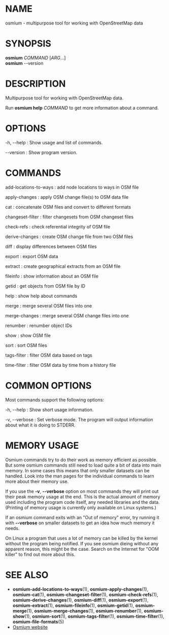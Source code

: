 
# NAME
osmium - multipurpose tool for working with OpenStreetMap data


# SYNOPSIS

**osmium** *COMMAND* \[*ARG*...\]\
**osmium** --version


# DESCRIPTION

Multipurpose tool for working with OpenStreetMap data.

Run **osmium help** *COMMAND* to get more information about a command.


# OPTIONS

-h, --help
:   Show usage and list of commands.

--version
:   Show program version.


# COMMANDS

add-locations-to-ways
:   add node locations to ways in OSM file

apply-changes
:   apply OSM change file(s) to OSM data file

cat
:   concatenate OSM files and convert to different formats

changeset-filter
:   filter changesets from OSM changeset files

check-refs
:   check referential integrity of OSM file

derive-changes
:   create OSM change file from two OSM files

diff
:   display differences between OSM files

export
:   export OSM data

extract
:   create geographical extracts from an OSM file

fileinfo
:   show information about an OSM file

getid
:   get objects from OSM file by ID

help
:   show help about commands

merge
:   merge several OSM files into one

merge-changes
:   merge several OSM change files into one

renumber
:   renumber object IDs

show
:   show OSM file

sort
:   sort OSM files

tags-filter
:   filter OSM data based on tags

time-filter
:   filter OSM data by time from a history file


# COMMON OPTIONS

Most commands support the following options:

-h, --help
:   Show short usage information.

-v, --verbose
:   Set verbose mode. The program will output information about what it is
    doing to STDERR.


# MEMORY USAGE

Osmium commands try to do their work as memory efficient as possible. But some
osmium commands still need to load quite a bit of data into main memory. In
some cases this means that only smaller datasets can be handled. Look into the
man pages for the individual commands to learn more about their memory use.

If you use the **-v**, **--verbose** option on most commands they will print
out their peak memory usage at the end. This is the actual amount of memory
used including the program code itself, any needed libraries and the data.
(Printing of memory usage is currently only available on Linux systems.)

If an osmium command exits with an "Out of memory" error, try running it with
**--verbose** on smaller datasets to get an idea how much memory it needs.

On Linux a program that uses a lot of memory can be killed by the kernel
without the program being notified. If you see osmium dieing without any
apparent reason, this might be the case. Search on the Internet for "OOM
killer" to find out more about this.


# SEE ALSO

* **osmium-add-locations-to-ways**(1),
  **osmium-apply-changes**(1),
  **osmium-cat**(1),
  **osmium-changeset-filter**(1),
  **osmium-check-refs**(1),
  **osmium-derive-changes**(1),
  **osmium-diff**(1),
  **osmium-export**(1),
  **osmium-extract**(1),
  **osmium-fileinfo**(1),
  **osmium-getid**(1),
  **osmium-merge**(1),
  **osmium-merge-changes**(1),
  **osmium-renumber**(1),
  **osmium-show**(1),
  **osmium-sort**(1),
  **osmium-tags-filter**(1),
  **osmium-time-filter**(1),
  **osmium-file-formats**(5)
* [Osmium website](http://osmcode.org/osmium-tool/)

